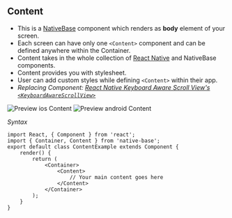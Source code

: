 ## Content

* This is a [NativeBase](https://nativebase.io/) component which renders as <b>body</b> element of your screen.
* Each screen can have only one <code>&lt;Content></code> component and can be defined anywhere within the Container.
* Content takes in the whole collection of [React Native](https://facebook.github.io/react-native/) and NativeBase components.
* Content provides you with stylesheet.
* User can add custom styles while defining <code>&lt;Content></code> within their app.
* *Replacing Component:
  [React Native Keyboard Aware Scroll View's <code>&lt;KeyboardAwareScrollView></code>](https://github.com/APSL/react-native-keyboard-aware-scroll-view)*

![Preview ios Content](https://docs-v2.nativebase.io/docs/assets/ios/components/content.png)
![Preview android Content](https://docs-v2.nativebase.io/docs/assets/android/components/content.png)

*Syntax*

<pre class="line-numbers"><code class="language-jsx">import React, { Component } from 'react';
import { Container, Content } from 'native-base';
export default class ContentExample extends Component {
    render() {
        return (
            &lt;Container>
                &lt;Content>
                    // Your main content goes here
                &lt;/Content>
            &lt;/Container>
        );
    }
}</code></pre><br />
